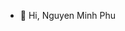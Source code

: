 - 👋 Hi, Nguyen Minh Phu


<!---
minhphu25/minhphu25 is a ✨ special ✨ repository because its `README.md` (this file) appears on your GitHub profile.
You can click the Preview link to take a look at your changes.
--->
